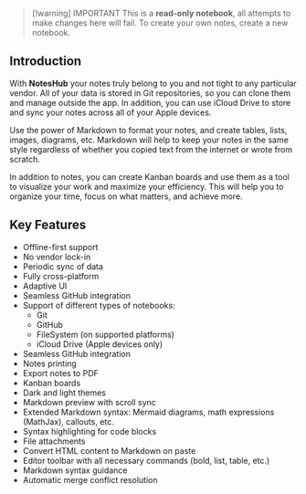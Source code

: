 > [!warning] IMPORTANT
> This is a **read-only notebook**, all attempts to make changes here will fail. To create your own notes, create a new notebook. 

## Introduction

With **NotesHub** your notes truly belong to you and not tight to any particular vendor. All of your data is stored in Git repositories, so you can clone them and manage outside the app.
In addition, you can use iCloud Drive to store and sync your notes across all of your Apple devices.

Use the power of Markdown to format your notes, and create tables, lists, images, diagrams, etc. Markdown will help to keep your notes in the same style regardless of whether you copied text from the internet or wrote from scratch.

In addition to notes, you can create Kanban boards and use them as a tool to visualize your work and maximize your efficiency. This will help you to organize your time, focus on what matters, and achieve more.

## Key Features

- Offline-first support
- No vendor lock-in
- Periodic sync of data
- Fully cross-platform
- Adaptive UI
- Seamless GitHub integration
- Support of different types of notebooks:
  - Git
  - GitHub
  - FileSystem (on supported platforms)
  - iCloud Drive (Apple devices only)
- Seamless GitHub integration  
- Notes printing  
- Export notes to PDF  
- Kanban boards  
- Dark and light themes  
- Markdown preview with scroll sync  
- Extended Markdown syntax: Mermaid diagrams, math expressions (MathJax), callouts, etc.  
- Syntax highlighting for code blocks  
- File attachments  
- Convert HTML content to Markdown on paste  
- Editor toolbar with all necessary commands (bold, list, table, etc.)  
- Markdown syntax guidance  
- Automatic merge conflict resolution
